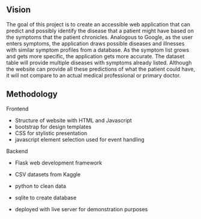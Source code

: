## Vision
The goal of this project is to create an accessible web application that can predict and possibly identify the disease that a patient might have based on the symptoms that the patient chronicles. 
Analogous to Google, as the user enters symptoms, the application draws possible diseases and illnesses with similar symptom profiles from a database. As the symptom list grows and gets more specific, 
the application gets more accurate. The dataset table will provide multiple diseases with symptoms already listed. Although the website can provide all these predictions of what the patient could have, 
it will not compare to an actual medical professional or primary doctor.

## Methodology
Frontend
* Structure of website with HTML and Javascript
* bootstrap for design templates
* CSS for stylistic presentation
* javascript element selection used for event handling
  
Backend
* Flask web development framework
* CSV datasets from Kaggle
* python to clean data
* sqlite to create database

* deployed with live server for demonstration purposes
